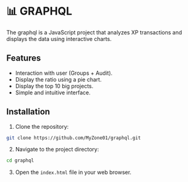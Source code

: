 # 📊 GRAPHQL

The graphql is a JavaScript project that analyzes XP transactions and displays the data using interactive charts.

## Features

- Interaction with user (Groups + Audit).
- Display the ratio using a pie chart.
- Display the top 10 big projects.
- Simple and intuitive interface.

## Installation

1. Clone the repository:

```bash
git clone https://github.com/MyZone01/graphql.git
```

2. Navigate to the project directory:

```bash
cd graphql
```

3. Open the `index.html` file in your web browser.
